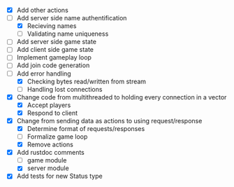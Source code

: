 - [X] Add other actions
- [ ] Add server side name authentification
    - [X] Recieving names
    - [ ] Validating name uniqueness
- [ ] Add server side game state
- [ ] Add client side game state
- [ ] Implement gameplay loop
- [ ] Add join code generation 
- [ ] Add error handling
    - [X] Checking bytes read/written from stream
    - [ ] Handling lost connections
- [X] Change code from multithreaded to holding every connection in a vector
    - [X] Accept players
    - [X] Respond to client
- [X] Change from sending data as actions to using request/response
    - [X] Determine format of requests/responses
    - [ ] Formalize game loop
    - [X] Remove actions
- [X] Add rustdoc comments
    - [ ] game module
    - [X] server module
- [X] Add tests for new Status type
